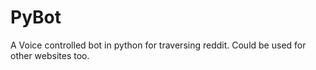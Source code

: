 # PyBot
A Voice controlled bot in python for traversing reddit. Could be used for other websites too.
